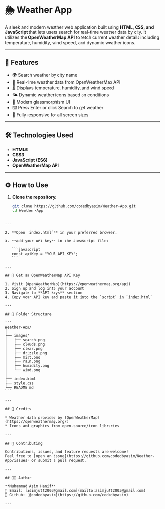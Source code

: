 
# 🌦️ Weather App

A sleek and modern weather web application built using **HTML, CSS, and JavaScript** that lets users search for real-time weather data by city. It utilizes the **OpenWeatherMap API** to fetch current weather details including temperature, humidity, wind speed, and dynamic weather icons.

---

## 📌 Features

- 🌍 Search weather by city name
- 📡 Real-time weather data from OpenWeatherMap API
- 🌡️ Displays temperature, humidity, and wind speed
- 🌤️ Dynamic weather icons based on conditions
- 💅 Modern glassmorphism UI
- ⌨️ Press Enter or click Search to get weather
- 📱 Fully responsive for all screen sizes

---

## 🛠️ Technologies Used

- **HTML5**
- **CSS3**
- **JavaScript (ES6)**
- **OpenWeatherMap API**

---

## ⚙️ How to Use

1. **Clone the repository**:
   ```bash
   git clone https://github.com/codedbyasim/Weather-App.git
   cd Weather-App
````

---

2. **Open `index.html`** in your preferred browser.

3. **Add your API key** in the JavaScript file:

   ```javascript
   const apiKey = "YOUR_API_KEY";
   ```

---

## 🔑 Get an OpenWeatherMap API Key

1. Visit [OpenWeatherMap](https://openweathermap.org/api)
2. Sign up and log into your account
3. Navigate to **API keys** section
4. Copy your API key and paste it into the `script` in `index.html`

---

## 📂 Folder Structure

```
Weather-App/
│
├── images/
│   ├── search.png
│   ├── clouds.png
│   ├── clear.png
│   ├── drizzle.png
│   ├── mist.png
│   ├── rain.png
│   ├── humidity.png
│   └── wind.png
│
├── index.html
├── style.css
└── README.md
```

---

## 🙌 Credits

* Weather data provided by [OpenWeatherMap](https://openweathermap.org/)
* Icons and graphics from open-source/icon libraries

---

## 🤝 Contributing

Contributions, issues, and feature requests are welcome!
Feel free to [open an issue](https://github.com/codedbyasim/Weather-App/issues) or submit a pull request.

---

## 👨‍💻 Author

**Muhammad Asim Hanif**  
📧 Email: [asimjutt2003@gmail.com](mailto:asimjutt2003@gmail.com)  
🔗 GitHub: [@codedbyasim](https://github.com/codedbyasim)

---

